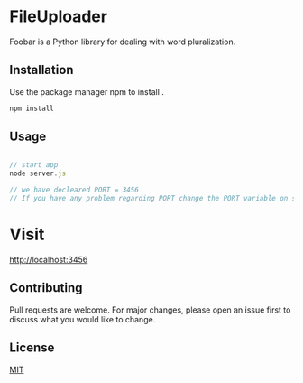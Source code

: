 # FileUploader

Foobar is a Python library for dealing with word pluralization.

## Installation

Use the package manager npm to install .

```bash
npm install
```

## Usage

```javascript

// start app
node server.js

// we have decleared PORT = 3456
// If you have any problem regarding PORT change the PORT variable on server.js
```
# Visit

[http://localhost:3456](http://localhost:3456)

## Contributing
Pull requests are welcome. For major changes, please open an issue first to discuss what you would like to change.


## License
[MIT](https://choosealicense.com/licenses/mit/)
